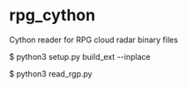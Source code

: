 # rpg_cython
Cython reader for RPG cloud radar binary files

$ python3 setup.py build_ext --inplace

$ python3 read_rgp.py
